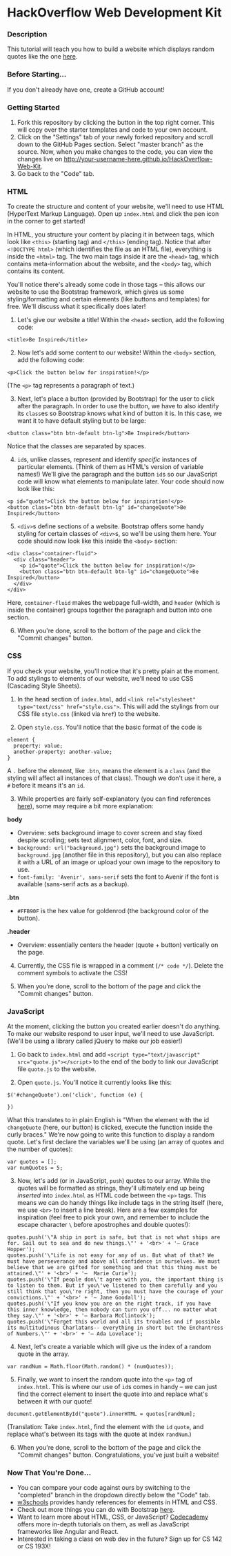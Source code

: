 # HackOverflow Web Development Kit

### Description
This tutorial will teach you how to build a website which displays random quotes like the one [here](http://carolineho.me/HackOverflow-Web-Kit/).

### Before Starting...
If you don't already have one, create a GitHub account!

### Getting Started
1. Fork this repository by clicking the button in the top right corner. This will copy over the starter templates and code to your own account.
2. Click on the "Settings" tab of your newly forked repository and scroll down to the GitHub Pages section. Select "master branch" as the source. Now, when you make changes to the code, you can view the changes live on http://your-username-here.github.io/HackOverflow-Web-Kit.
3. Go back to the "Code" tab.

### HTML
To create the structure and content of your website, we'll need to use HTML (HyperText Markup Language). Open up ```index.html``` and click the pen icon in the corner to get started!

In HTML, you structure your content by placing it in between tags, which look like ```<this>``` (starting tag) and ```</this>``` (ending tag). Notice that after ```<!DOCTYPE html>``` (which identifies the file as an HTML file), everything is inside the ```<html>``` tag. The two main tags inside it are the ```<head>``` tag, which contains meta-information about the website, and the ```<body>``` tag, which contains its content.

You'll notice there's already some code in those tags – this allows our website to use the Bootstrap framework, which gives us some styling/formatting and certain elements (like buttons and templates) for free. We'll discuss what it specifically does later!

1. Let's give our website a title! Within the ```<head>``` section, add the following code:
```
<title>Be Inspired</title>
```

2. Now let's add some content to our website! Within the ```<body>``` section, add the following code:
```
<p>Click the button below for inspiration!</p>
```
(The ```<p>``` tag represents a paragraph of text.)

3. Next, let's place a button (provided by Bootstrap) for the user to click after the paragraph. In order to use the  button, we have to also identify its ```class```es so Bootstrap knows what kind of button it is. In this case, we want it to have default styling but to be large:
```
<button class="btn btn-default btn-lg">Be Inspired</button>
```
Notice that the classes are separated by spaces.

4. ```id```s, unlike classes, represent and identify *specific* instances of particular elements. (Think of them as HTML's version of variable names!) We'll give the paragraph and the button ```id```s so our JavaScript code will know what elements to manipulate later. Your code should now look like this:
```
<p id="quote">Click the button below for inspiration!</p>
<button class="btn btn-default btn-lg" id="changeQuote">Be Inspired</button>
```

5. ```<div>```s define sections of a website. Bootstrap offers some handy styling for certain classes of ```<div>```s, so we'll be using them here. Your code should now look like this inside the ```<body>``` section:
```
<div class="container-fluid">
  <div class="header">
    <p id="quote">Click the button below for inspiration!</p>
    <button class="btn btn-default btn-lg" id="changeQuote">Be Inspired</button>
  </div>
</div>
```

Here, ```container-fluid``` makes the webpage full-width, and ```header``` (which is inside the container) groups together the paragraph and button into one section.

6. When you're done, scroll to the bottom of the page and click the "Commit changes" button.

### CSS
If you check your website, you'll notice that it's pretty plain at the moment. To add stylings to elements of our website, we'll need to use CSS (Cascading Style Sheets).

1.  In the head section of ```index.html```, add ```<link rel="stylesheet" type="text/css" href="style.css">```. This will add the stylings from our CSS file ```style.css``` (linked via ```href```) to the website.

2. Open ```style.css```. You'll notice that the basic format of the code is
```
element {
  property: value;
  another-property: another-value;
}
```

A ```.``` before the element, like ```.btn```, means the element is a ```class``` (and the styling will affect all instances of that class). Though we don't use it here, a ```#``` before it means it's an ```id```.

3. While properties are fairly self-explanatory (you can find references [here](https://www.w3schools.com)), some may require a bit more explanation:

**body**
- Overview: sets background image to cover screen and stay fixed despite scrolling; sets text alignment, color, font, and size.
- ```background: url("background.jpg")``` sets the background image to ```background.jpg``` (another file in this repository), but you can also replace it with a URL of an image or upload your own image to the repository to use.
- ```font-family: 'Avenir', sans-serif``` sets the font to Avenir if the font is available (sans-serif acts as a backup).

**.btn**
- ```#FFB90F``` is the hex value for goldenrod (the background color of the button).

**.header**
- Overview: essentially centers the header (quote + button) vertically on the page.

4. Currently, the CSS file is wrapped in a comment (```/* code */```). Delete the comment symbols to activate the CSS!

5. When you're done, scroll to the bottom of the page and click the "Commit changes" button.

### JavaScript
At the moment, clicking the button you created earlier doesn't do anything. To make our website respond to user input, we'll need to use JavaScript. (We'll be using a library called jQuery to make our job easier!)

1. Go back to ```index.html``` and add ```<script type="text/javascript" src="quote.js"></script>``` to the end of the body to link our JavaScript file ```quote.js``` to the website.

2. Open ```quote.js```. You'll notice it currently looks like this:
```
$('#changeQuote').on('click', function (e) {

})
```

What this translates to in plain English is "When the element with the id ```changeQuote``` (here, our button) is clicked, execute the function inside the curly braces." We're now going to write this function to display a random quote. Let's first declare the variables we'll be using (an array of quotes and the number of quotes):
```
var quotes = [];
var numQuotes = 5;
```

3. Now, let's add (or in JavaScript, ```push```) quotes to our array. While the quotes will be formatted as strings, they'll ultimately end up being *inserted* into ```index.html``` as HTML code between the ```<p>``` tags. This means we can do handy things like include tags in the string itself (here, we use ```<br>``` to insert a line break). Here are a few examples for inspiration (feel free to pick your own, and remember to include the escape character ```\``` before apostrophes and double quotes!):
```
quotes.push('\"A ship in port is safe, but that is not what ships are for. Sail out to sea and do new things.\"' + '<br>' + '– Grace Hopper');
quotes.push('\"Life is not easy for any of us. But what of that? We must have perseverance and above all confidence in ourselves. We must believe that we are gifted for something and that this thing must be attained.\"' + '<br>' + '—  Marie Curie');
quotes.push('\"If people don\'t agree with you, the important thing is to listen to them. But if you\'ve listened to them carefully and you still think that you\'re right, then you must have the courage of your convictions.\"' + '<br>' + '– Jane Goodall');
quotes.push('\"If you know you are on the right track, if you have this inner knowledge, then nobody can turn you off... no matter what they say.\"' + '<br>' + '– Barbara McClintock');
quotes.push('\"Forget this world and all its troubles and if possible its multitudinous Charlatans-- everything in short but the Enchantress of Numbers.\"' + '<br>' + '– Ada Lovelace');
```

4. Next, let's create a variable which will give us the index of a random quote in the array.
```
var randNum = Math.floor(Math.random() * (numQuotes));
```

5. Finally, we want to insert the random quote into the ```<p>``` tag of ```index.html```. This is where our use of ```id```s comes in handy – we can just find the correct element to insert the quote into and replace what's between it with our quote!
```
document.getElementById("quote").innerHTML = quotes[randNum];
```

(Translation: Take ```index.html```, find the element with the ```id``` ```quote```, and replace what's between its tags with the quote at index ```randNum```.)

6. When you're done, scroll to the bottom of the page and click the "Commit changes" button. Congratulations, you've just built a website!

### Now That You're Done...
- You can compare your code against ours by switching to the "completed" branch in the dropdown directly below the "Code" tab.
- [w3schools](https://www.w3schools.com) provides handy references for elements in HTML and CSS.
- Check out more things you can do with Bootstrap [here](http://getbootstrap.com).
- Want to learn more about HTML, CSS, or JavaScript? [Codecademy](https://www.codecademy.com) offers more in-depth tutorials on them, as well as JavaScript frameworks like Angular and React.
- Interested in taking a class on web dev in the future? Sign up for CS 142 or CS 193X!
